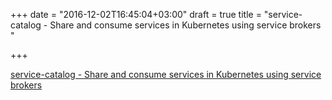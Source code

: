 +++
date = "2016-12-02T16:45:04+03:00"
draft = true
title = "service-catalog - Share and consume services in Kubernetes using service brokers "

+++

<p><a href="https://t.co/Njf1a9cOOp">service-catalog - Share and consume services in Kubernetes using service brokers </a></p>

